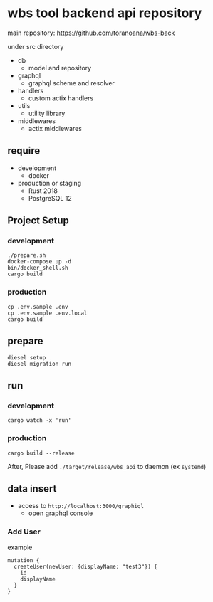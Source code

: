 # wbs tool backend api repository

main repository: <https://github.com/toranoana/wbs-back>

under src directory

- db
  - model and repository
- graphql
  - graphql scheme and resolver
- handlers
  - custom actix handlers
- utils
  - utility library
- middlewares
  - actix middlewares

## require

- development
  - docker
- production or staging
  - Rust 2018
  - PostgreSQL 12

## Project Setup

### development

```
./prepare.sh
docker-compose up -d
bin/docker_shell.sh
cargo build
```

### production

```
cp .env.sample .env
cp .env.sample .env.local
cargo build
```

## prepare

```
diesel setup
diesel migration run
```

## run

### development

```
cargo watch -x 'run'
```

### production

```
cargo build --release
```

After, Please add `./target/release/wbs_api` to daemon (ex `systemd`)

## data insert

- access to `http://localhost:3000/graphiql`
  - open graphql console

### Add User

example

```
mutation {
  createUser(newUser: {displayName: "test3"}) {
    id
    displayName
  }
}
```
